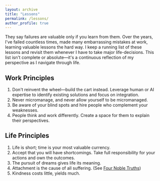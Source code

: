 ```yaml
---
layout: archive
title: "Lessons"
permalink: /lessons/
author_profile: true
---
```


They say failures are valuable only if you learn from them. Over the years, I've failed countless times, made many embarrassing mistakes at work, learning valuable lessons the hard way. I keep a running list of these lessons and revisit them whenever I have to take major life-decisions. This list isn't complete or absolute—it's a continuous reflection of my perspective as I navigate through life.

## Work Principles

1. Don't reinvent the wheel—build the cart instead. Leverage human or AI expertise to identify existing solutions and focus on integration.
2. Never micromanage, and never allow yourself to be micromanaged.
3. Be aware of your blind spots and hire people who complement your weaknesses.
4. People think and work differently. Create a space for them to explain their perspectives.

## Life Principles

1. Life is short; time is your most valuable currency.
2. Accept that you will have shortcomings. Take full responsibility for your actions and own the outcomes.
3. The pursuit of dreams gives life its meaning.
4. Attachment is the cause of all suffering. (See [Four Noble Truths](https://en.wikipedia.org/wiki/Four_Noble_Truths))
5. Kindness costs little, yields much.
